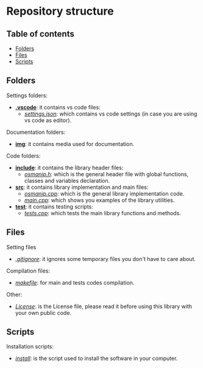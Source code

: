 # Repository structure

## Table of contents
- [Folders](#folders)
- [Files](#files)
- [Scripts](#scripts)

## Folders

Settings folders:
- [**.vscode**](https://github.com/JustWhit3/osmanip/blob/main/.vscode): it contains vs code files:
  * [*settings.json*](https://github.com/JustWhit3/osmanip/blob/main/.vscode/settings.json): which contains vs code settings (in case you are using vs code as editor).

Documentation folders:
- [**img**](https://github.com/JustWhit3/osmanip/tree/main/img): it contains media used for documentation.

Code folders:
- [**include**](https://github.com/JustWhit3/osmanip/tree/main/include): it contains the library header files:
  * [*osmanip.h*](https://github.com/JustWhit3/osmanip/blob/main/include/osmanip.h): which is the general header file with global functions, classes and variables declaration.
- [**src**](https://github.com/JustWhit3/osmanip/tree/main/src): it contains library implementation and main files:
  * [*osmanip.cpp*](https://github.com/JustWhit3/osmanip/blob/main/src/osmanip.cpp): which is the general library implementation code.
  * [*main.cpp*](https://github.com/JustWhit3/osmanip/blob/main/src/main.cpp): which shows you examples of the library utilities.
- [**test**](https://github.com/JustWhit3/osmanip/blob/main/test): it contains testing scripts:
  * [*tests.cpp*](https://github.com/JustWhit3/osmanip/blob/main/test/tests.cpp): which tests the main library functions and methods.

## Files

Setting files
- [*.gitignore*](https://github.com/JustWhit3/osmanip/blob/main/.gitignore): it ignores some temporary files you don't have to care about.

Compilation files:
- [*makefile*](https://github.com/JustWhit3/osmanip/blob/main/makefile): for main and tests codes compilation.

Other:
- [*License*](https://github.com/JustWhit3/osmanip/blob/main/License): is the License file, please read it before using this library with your own public code.

## Scripts

Installation scripts:
- [*install*](https://github.com/JustWhit3/osmanip/blob/main/install): is the script used to install the software in your computer.